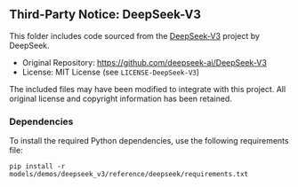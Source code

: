 ## Third-Party Notice: DeepSeek-V3

This folder includes code sourced from the [DeepSeek-V3](https://github.com/deepseek-ai/DeepSeek-V3) project by DeepSeek.

- Original Repository: https://github.com/deepseek-ai/DeepSeek-V3
- License: MIT License (see `LICENSE-DeepSeek-V3`)

The included files may have been modified to integrate with this project.
All original license and copyright information has been retained.


### Dependencies

To install the required Python dependencies, use the following requirements file:
```
pip install -r models/demos/deepseek_v3/reference/deepseek/requirements.txt
```

